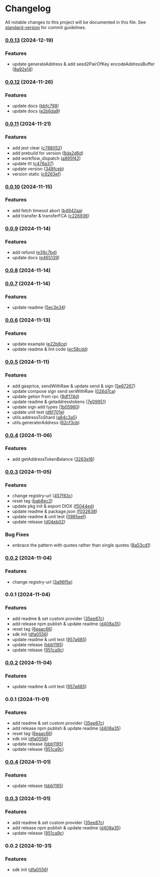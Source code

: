 # Changelog

All notable changes to this project will be documented in this file. See [standard-version](https://github.com/conventional-changelog/standard-version) for commit guidelines.

### [0.0.13](https://github.com/duiyuan/web3/compare/v0.0.12...v0.0.13) (2024-12-19)


### Features

* update generateAddress & add seed2PairOfKey encodeAddressBuffer ([8a92e14](https://github.com/duiyuan/web3/commit/8a92e1402f98b264c3e145b18e7754844b0f3194))

### [0.0.12](https://github.com/duiyuan/web3/compare/v0.0.11...v0.0.12) (2024-11-26)


### Features

* update docs ([bbfc798](https://github.com/duiyuan/web3/commit/bbfc7981c07c99c5eb27a783612c8f4663580fd1))
* update docs ([e2b6da9](https://github.com/duiyuan/web3/commit/e2b6da91d92bbfdcfac1c80bface4c73612b7199))

### [0.0.11](https://github.com/duiyuan/web3/compare/v0.0.10...v0.0.11) (2024-11-21)


### Features

* add jest clear ([c788052](https://github.com/duiyuan/web3/commit/c7880520124878f3df44405a5a3eb8fbf6d2d4b2))
* add prebuild for version ([8da2d6d](https://github.com/duiyuan/web3/commit/8da2d6d65dbf5e1d7ab55f519808c4095cbf014a))
* add workflow_dispatch ([a895f42](https://github.com/duiyuan/web3/commit/a895f420c7a2fa0c17fae7b7f997821588a4fe65))
* update ttl ([c478a37](https://github.com/duiyuan/web3/commit/c478a37051a429d5a788ea8bd6b41959c121ada6))
* update version ([348fceb](https://github.com/duiyuan/web3/commit/348fceb93073e903f7456032380fe12a3e10f21c))
* version static ([c9263ef](https://github.com/duiyuan/web3/commit/c9263ef4cd51a2390610f17465ddcd20cc2cced4))

### [0.0.10](https://github.com/duiyuan/web3/compare/v0.0.9...v0.0.10) (2024-11-15)


### Features

* add fetch timeout abort ([b4942aa](https://github.com/duiyuan/web3/commit/b4942aa1e41e330f46476c8682bd5c45731e0167))
* add transfer & transferFCA ([c226936](https://github.com/duiyuan/web3/commit/c2269369e3ce08febee1dc84381bbb396e78baac))

### [0.0.9](https://github.com/duiyuan/web3/compare/v0.0.8...v0.0.9) (2024-11-14)


### Features

* add refund ([e39c7bd](https://github.com/duiyuan/web3/commit/e39c7bdc694b8b1ca11ff16ff695f328131f8c3e))
* update docs ([e465139](https://github.com/duiyuan/web3/commit/e4651394357ce06718bbf34c7a56c2fe4062af94))

### [0.0.8](https://github.com/duiyuan/web3/compare/v0.0.7...v0.0.8) (2024-11-14)

### [0.0.7](https://github.com/duiyuan/web3/compare/v0.0.6...v0.0.7) (2024-11-14)


### Features

* update readme ([5ec3e34](https://github.com/duiyuan/web3/commit/5ec3e34bfd45d749092374715ad94b6b7576421c))

### [0.0.6](https://github.com/duiyuan/web3/compare/v0.0.5...v0.0.6) (2024-11-13)


### Features

* update example ([e22b8ce](https://github.com/duiyuan/web3/commit/e22b8cec456c9bf833cc07f5ee862476dd92f6a4))
* update readme & lint code ([ec58cdd](https://github.com/duiyuan/web3/commit/ec58cddf44e48fab71f2dfbbcfb0d767778cef9e))

### [0.0.5](https://github.com/duiyuan/web3/compare/v0.0.4...v0.0.5) (2024-11-11)


### Features

* add gasprice, sendWithRaw & update send & sign ([5e67267](https://github.com/duiyuan/web3/commit/5e6726793a91b06d831cb552faf0a153e4702eaf))
* update compose sign send senWithRaw ([026d7ca](https://github.com/duiyuan/web3/commit/026d7cafb92421e72cb8adf75eb7e4c1a9879c34))
* update getisn from rpc ([8df174d](https://github.com/duiyuan/web3/commit/8df174dc9a12d387dd637110de6340dc73a43b4e))
* update readme & getaddresstokens ([7e09951](https://github.com/duiyuan/web3/commit/7e09951e1313bb2afd617e9e92878c6f14467dee))
* update sign add types ([1b05960](https://github.com/duiyuan/web3/commit/1b05960b5a5254d7e1dac3c179f55e718083e119))
* update unit test ([d6f701e](https://github.com/duiyuan/web3/commit/d6f701e77897ee317ac13071495ed0370c4f5271))
* utils.addressToShard ([a84c3a5](https://github.com/duiyuan/web3/commit/a84c3a56a65d2647f1ccab725b1bbadf6e7f8583))
* utils.generaterAddress ([82cf3cb](https://github.com/duiyuan/web3/commit/82cf3cb6203eef5a1c5cf927bcd8bddf95e6cfcd))

### [0.0.4](https://github.com/duiyuan/web3/compare/v0.0.3...v0.0.4) (2024-11-06)


### Features

* add getAddressTokenBalance ([3263e16](https://github.com/duiyuan/web3/commit/3263e1699d928dfc578e56b44b19acf663f74f37))

### [0.0.3](https://github.com/duiyuan/web3/compare/v0.0.2...v0.0.3) (2024-11-05)


### Features

* change registry-url ([457f83c](https://github.com/duiyuan/web3/commit/457f83c6b43b6e49762bd086008b0235fc3cac0b))
* reset tag ([bab8ec2](https://github.com/duiyuan/web3/commit/bab8ec27958ad80ec8d1f5ae38fd5a8885cccfa5))
* update pkg init & export DIOX ([f5044ed](https://github.com/duiyuan/web3/commit/f5044ed17be86a234d2b46de0d95e4a2dc05ff36))
* update readme & package.json ([f032638](https://github.com/duiyuan/web3/commit/f032638fde12865123e4843e07093538f779a0c3))
* update readme & unit test ([0985eef](https://github.com/duiyuan/web3/commit/0985eefe7e7d834aa6ef82a36cd27a4b21c9c887))
* update release ([d04eb02](https://github.com/duiyuan/web3/commit/d04eb0275ecb5b33db684fc2c8405985b300ae75))


### Bug Fixes

* enbrace the pattern with quotes rather than single quotes ([8a53cd1](https://github.com/duiyuan/web3/commit/8a53cd1b6df20e20b979e68547d6e7fd6f3f2cf7))

### [0.0.2](https://github.com/duiyuan/web3/compare/v0.0.1...v0.0.2) (2024-11-04)


### Features

* change registry-url ([3a96f5e](https://github.com/duiyuan/web3/commit/3a96f5e41b4e1c2889249999dfa8a471fa1f8b1e))

### 0.0.1 (2024-11-04)


### Features

* add readme & set custom provider ([35ee87c](https://github.com/duiyuan/web3/commit/35ee87caff470a50e32a09fd9426f74aec7d7e41))
* add release npm publish & update readme ([d408a35](https://github.com/duiyuan/web3/commit/d408a35bc0aac2b1675de8f1241d58f43718efe6))
* reset tag ([6eaac66](https://github.com/duiyuan/web3/commit/6eaac66e84466eef1ba01cc395a2512f48614de7))
* sdk init ([dfa0556](https://github.com/duiyuan/web3/commit/dfa0556dce1fd0abeec1a9ddc893d71ef5c13b2f))
* update readme & unit test ([957a685](https://github.com/duiyuan/web3/commit/957a6850e8dbf83acb81b8e6a88196ad1526f806))
* update release ([bbb1195](https://github.com/duiyuan/web3/commit/bbb1195a85b8e4fb676950606fcce8297acba854))
* update release ([951ca9c](https://github.com/duiyuan/web3/commit/951ca9c6689e99f829c7937386252717fe597e14))

### [0.0.2](https://github.com/duiyuan/web3/compare/v0.0.1...v0.0.2) (2024-11-04)


### Features

* update readme & unit test ([957a685](https://github.com/duiyuan/web3/commit/957a6850e8dbf83acb81b8e6a88196ad1526f806))

### 0.0.1 (2024-11-01)


### Features

* add readme & set custom provider ([35ee87c](https://github.com/duiyuan/web3/commit/35ee87caff470a50e32a09fd9426f74aec7d7e41))
* add release npm publish & update readme ([d408a35](https://github.com/duiyuan/web3/commit/d408a35bc0aac2b1675de8f1241d58f43718efe6))
* reset tag ([6eaac66](https://github.com/duiyuan/web3/commit/6eaac66e84466eef1ba01cc395a2512f48614de7))
* sdk init ([dfa0556](https://github.com/duiyuan/web3/commit/dfa0556dce1fd0abeec1a9ddc893d71ef5c13b2f))
* update release ([bbb1195](https://github.com/duiyuan/web3/commit/bbb1195a85b8e4fb676950606fcce8297acba854))
* update release ([951ca9c](https://github.com/duiyuan/web3/commit/951ca9c6689e99f829c7937386252717fe597e14))

### [0.0.4](https://github.com/duiyuan/web3/compare/v0.0.3...v0.0.4) (2024-11-01)


### Features

* update release ([bbb1195](https://github.com/duiyuan/web3/commit/bbb1195a85b8e4fb676950606fcce8297acba854))

### [0.0.3](https://github.com/duiyuan/web3/compare/v0.0.2...v0.0.3) (2024-11-01)


### Features

* add readme & set custom provider ([35ee87c](https://github.com/duiyuan/web3/commit/35ee87caff470a50e32a09fd9426f74aec7d7e41))
* add release npm publish & update readme ([d408a35](https://github.com/duiyuan/web3/commit/d408a35bc0aac2b1675de8f1241d58f43718efe6))
* update release ([951ca9c](https://github.com/duiyuan/web3/commit/951ca9c6689e99f829c7937386252717fe597e14))

### 0.0.2 (2024-10-31)


### Features

* sdk init ([dfa0556](https://github.com/duiyuan/web3/commit/dfa0556dce1fd0abeec1a9ddc893d71ef5c13b2f))
